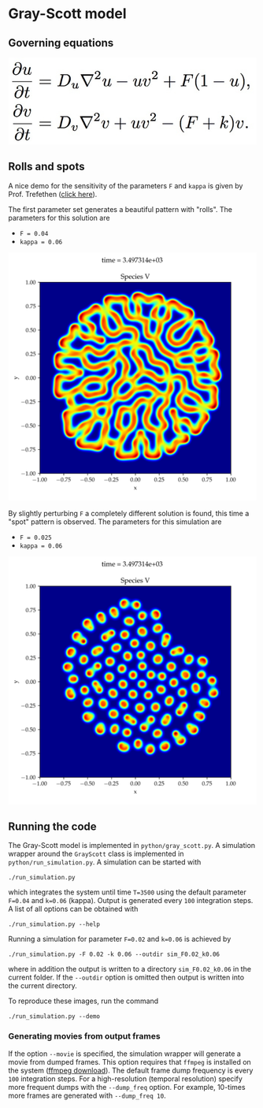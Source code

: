 # Gray-Scott model

## Governing equations

![reaction_diffusion](./gray-scott-formula.jpg "Reaction-Diffusion system")


## Rolls and spots

A nice demo for the sensitivity of the parameters `F` and `kappa` is given by
Prof. Trefethen ([click
here](https://www.chebfun.org/examples/pde/GrayScott.html)).

The first parameter set generates a beautiful pattern with "rolls".  The
parameters for this solution are

* `F = 0.04`
* `kappa = 0.06`

![rolls_pattern](./rolls.png "Rolls pattern")

By slightly perturbing `F` a completely different solution is found, this time a
"spot" pattern is observed.  The parameters for this simulation are

* `F = 0.025`
* `kappa = 0.06`

![spots_pattern](./spots.png "Spots pattern")


## Running the code

The Gray-Scott model is implemented in `python/gray_scott.py`.  A simulation
wrapper around the `GrayScott` class is implemented in
`python/run_simulation.py`.  A simulation can be started with

```
./run_simulation.py
```

which integrates the system until time `T=3500` using the default parameter
`F=0.04` and `k=0.06` (kappa).  Output is generated every `100` integration
steps.  A list of all options can be obtained with

```
./run_simulation.py --help
```

Running a simulation for parameter `F=0.02` and `k=0.06` is achieved by

```
./run_simulation.py -F 0.02 -k 0.06 --outdir sim_F0.02_k0.06
```

where in addition the output is written to a directory `sim_F0.02_k0.06` in the
current folder.  If the `--outdir` option is omitted then output is written into
the current directory.

To reproduce these images, run the command

```
./run_simulation.py --demo
```



### Generating movies from output frames

If the option `--movie` is specified, the simulation wrapper will generate a
movie from dumped frames.  This option requires that `ffmpeg` is installed on
the system ([ffmpeg download](https://ffmpeg.org/download.html)).  The default
frame dump frequency is every `100` integration steps.  For a high-resolution
(temporal resolution) specify more frequent dumps with the `--dump_freq` option.
For example, 10-times more frames are generated with `--dump_freq 10`.
